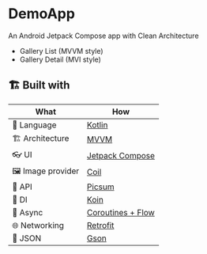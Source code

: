 # DemoApp
An Android Jetpack Compose app with Clean Architecture

- Gallery List (MVVM style)
- Gallery Detail (MVI style)

## 🏗️️ Built with

| What                    | How                        |
|----------------         |------------------------------    |
| 📝  Language            | [Kotlin](https://kotlinlang.org/)                            |
| 🏗  Architecture        | [MVVM](https://en.wikipedia.org/wiki/Model%E2%80%93view%E2%80%93viewmodel)                            |
| 👓  UI                  | [Jetpack Compose](https://developer.android.com/jetpack/compose)                                      |
| 🖼️  Image provider      | [Coil](https://github.com/coil-kt/coil)                                      |
| 🧠  API                 | [Picsum](https://picsum.photos/)                            |
| 💉  DI                  | [Koin](https://insert-koin.io/)                        |
| 🌊  Async               | [Coroutines + Flow](https://kotlinlang.org/docs/coroutines-overview.html)                |
| 🌐  Networking          | [Retrofit](https://github.com/square/retrofit)                        |
| 📄  JSON                | [Gson](https://github.com/google/gson)                            |